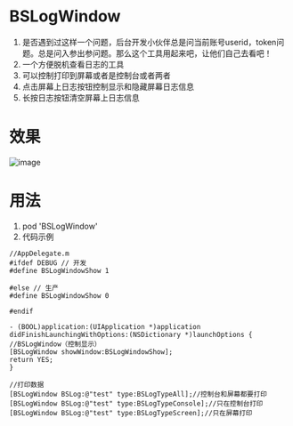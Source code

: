  # BSLogWindow
1.  是否遇到过这样一个问题，后台开发小伙伴总是问当前账号userid，token问题。总是问入参出参问题。那么这个工具用起来吧，让他们自己去看吧！
2. 一个方便脱机查看日志的工具
3. 可以控制打印到屏幕或者是控制台或者两者
4. 点击屏幕上日志按钮控制显示和隐藏屏幕日志信息
5. 长按日志按钮清空屏幕上日志信息

# 效果
![image](https://github.com/FreeBaiShun/BSLogWindow/blob/master/BSLogWindow.gif)

# 用法
 1. pod 'BSLogWindow'
 2. 代码示例
 ```
 //AppDelegate.m
 #ifdef DEBUG // 开发
 #define BSLogWindowShow 1
 
 #else // 生产
 #define BSLogWindowShow 0
 
 #endif
 
 - (BOOL)application:(UIApplication *)application didFinishLaunchingWithOptions:(NSDictionary *)launchOptions {
 //BSLogWindow（控制显示）
 [BSLogWindow showWindow:BSLogWindowShow];
 return YES;
 }
 
 //打印数据
 [BSLogWindow BSLog:@"test" type:BSLogTypeAll];//控制台和屏幕都要打印
 [BSLogWindow BSLog:@"test" type:BSLogTypeConsole];//只在控制台打印
 [BSLogWindow BSLog:@"test" type:BSLogTypeScreen];//只在屏幕打印
 ```

